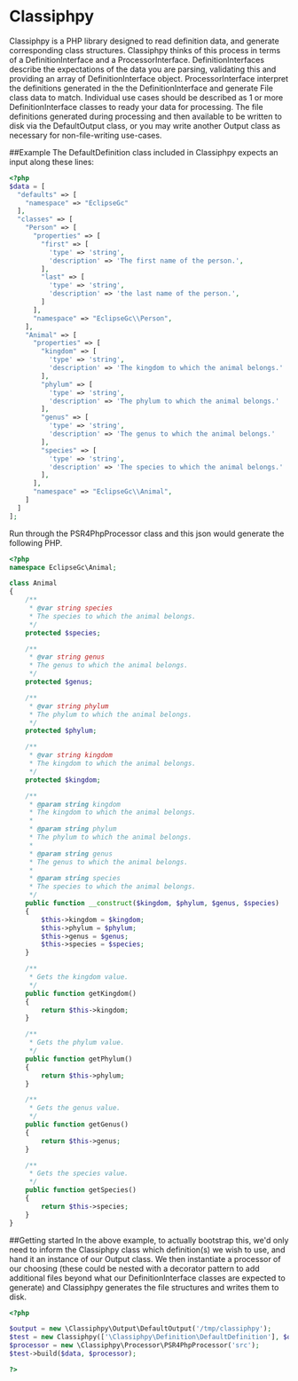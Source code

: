 # Classiphpy
Classiphpy is a PHP library designed to read definition data, and generate corresponding class structures. Classiphpy thinks of this process in terms of a DefinitionInterface and a ProcessorInterface. DefinitionInterfaces describe the expectations of the data you are parsing, validating this and providing an array of DefinitionInterface object. ProcessorInterface interpret the definitions generated in the the DefinitionInterface and generate File class data to match. Individual use cases should be described as 1 or more DefinitionInterface classes to ready your data for processing. The file definitions generated during processing and then available to be written to disk via the DefaultOutput class, or you may write another Output class as necessary for non-file-writing use-cases.

##Example
The DefaultDefinition class included in Classiphpy expects an input along these lines:

```php
<?php
$data = [
  "defaults" => [
    "namespace" => "EclipseGc"
  ],
  "classes" => [
    "Person" => [
      "properties" => [
        "first" => [
          'type' => 'string',
          'description' => 'The first name of the person.',
        ],
        "last" => [
          'type' => 'string',
          'description' => 'the last name of the person.',
        ]
      ],
      "namespace" => "EclipseGc\\Person",
    ],
    "Animal" => [
      "properties" => [
        "kingdom" => [
          'type' => 'string',
          'description' => 'The kingdom to which the animal belongs.'
        ],
        "phylum" => [
          'type' => 'string',
          'description' => 'The phylum to which the animal belongs.'
        ],
        "genus" => [
          'type' => 'string',
          'description' => 'The genus to which the animal belongs.'
        ],
        "species" => [
          'type' => 'string',
          'description' => 'The species to which the animal belongs.'
        ],
      ],
      "namespace" => "EclipseGc\\Animal",
    ]
  ]
];
```

Run through the PSR4PhpProcessor class and this json would generate the following PHP.

```php
<?php
namespace EclipseGc\Animal;

class Animal
{
    /**
     * @var string species
     * The species to which the animal belongs.
     */
    protected $species;

    /**
     * @var string genus
     * The genus to which the animal belongs.
     */
    protected $genus;

    /**
     * @var string phylum
     * The phylum to which the animal belongs.
     */
    protected $phylum;

    /**
     * @var string kingdom
     * The kingdom to which the animal belongs.
     */
    protected $kingdom;

    /**
     * @param string kingdom
     * The kingdom to which the animal belongs.
     *
     * @param string phylum
     * The phylum to which the animal belongs.
     *
     * @param string genus
     * The genus to which the animal belongs.
     *
     * @param string species
     * The species to which the animal belongs.
     */
    public function __construct($kingdom, $phylum, $genus, $species)
    {
        $this->kingdom = $kingdom;
        $this->phylum = $phylum;
        $this->genus = $genus;
        $this->species = $species;
    }

    /**
     * Gets the kingdom value.
     */
    public function getKingdom()
    {
        return $this->kingdom;
    }

    /**
     * Gets the phylum value.
     */
    public function getPhylum()
    {
        return $this->phylum;
    }

    /**
     * Gets the genus value.
     */
    public function getGenus()
    {
        return $this->genus;
    }

    /**
     * Gets the species value.
     */
    public function getSpecies()
    {
        return $this->species;
    }
}
```

##Getting started
In the above example, to actually bootstrap this, we'd only need to inform the Classiphpy class which definition(s) we wish to use, and hand it an instance of our Output class. We then instantiate a processor of our choosing (these could be nested with a decorator pattern to add additional files beyond what our DefinitionInterface classes are expected to generate) and Classiphpy generates the file structures and writes them to disk.

```php
<?php

$output = new \Classiphpy\Output\DefaultOutput('/tmp/classiphpy');
$test = new Classiphpy(['\Classiphpy\Definition\DefaultDefinition'], $output);
$processor = new \Classiphpy\Processor\PSR4PhpProcessor('src');
$test->build($data, $processor);

?>
```
